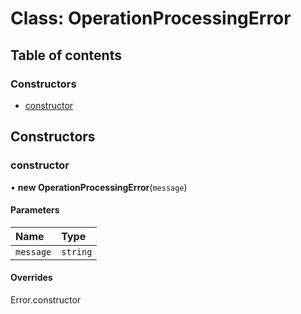 # Class: OperationProcessingError

## Table of contents

### Constructors

- [constructor](OperationProcessingError.md#constructor)

## Constructors

### constructor

• **new OperationProcessingError**(`message`)

#### Parameters

| Name | Type |
| :------ | :------ |
| `message` | `string` |

#### Overrides

Error.constructor
